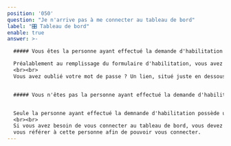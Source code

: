 ```yaml
---
position: '050'
question: "Je n'arrive pas à me connecter au tableau de bord"
label: "🎛 Tableau de bord"
enable: true
answer: >-

  ##### Vous êtes la personne ayant effectué la demande d'habilitation

  Préalablement au remplissage du formulaire d'habilitation, vous avez créé un compte sur la plateforme api.gouv.fr. Pour accéder au tableau de bord API Entreprise, vous avez besoin des mêmes identifiants (adresse mail et mot de passe).
  <br><br>
  Vous avez oublié votre mot de passe ? Un lien, situé juste en dessous du formulaire de connection vous permet de le régénérer. Entrez-y votre adresse mail, un courriel vous sera envoyé automatiquement.


  ##### Vous n'êtes pas la personne ayant effectué la demande d'habilitation


  Seule la personne ayant effectué la demnande d'habilitation possède un compte permettant d'accéder au tableau de bord.
  <br><br>
  Si vous avez besoin de vous connecter au tableau de bord, vous devez
  vous référer à cette personne afin de pouvoir vous connecter.
---
```

